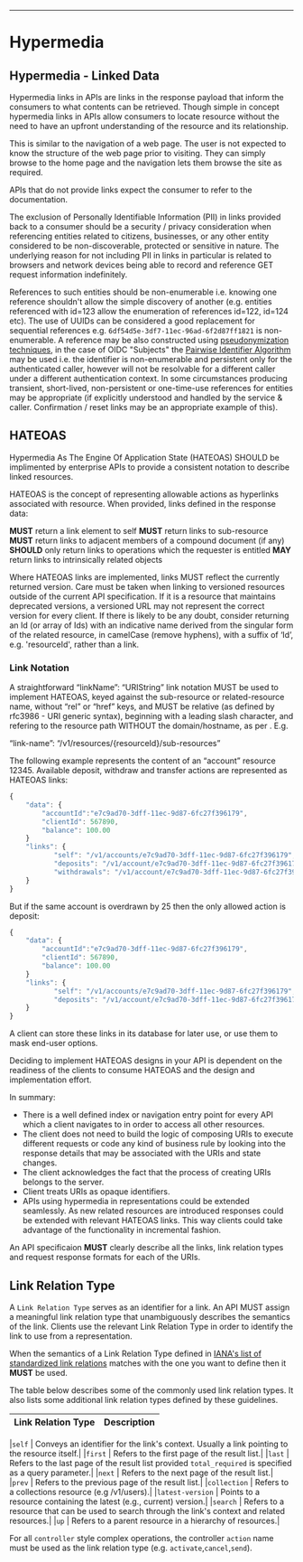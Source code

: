 ______________________________________________________________________________
# Hypermedia

## Hypermedia - Linked Data

Hypermedia links in APIs are links in the response payload that inform the consumers to what contents can be retrieved. Though simple in concept hypermedia links in APIs allow consumers to locate resource without the need to have an upfront understanding of the resource and its relationship.

This is similar to the navigation of a web page. The user is not expected to know the structure of the web page prior to visiting. They can simply browse to the home page and the navigation lets them browse the site as required.

APIs that do not provide links expect the consumer to refer to the documentation.

The exclusion of Personally Identifiable Information (PII) in links provided back to a consumer should be a security / privacy consideration when referencing entities related to citizens, businesses, or any other entity considered to be non-discoverable, protected or sensitive in nature. The underlying reason for not including PII in links in particular is related to browsers and network devices being able to record and reference GET request information indefinitely.

References to such entities should be non-enumerable i.e. knowing one reference shouldn't allow the simple discovery of another (e.g. entities referenced with id=123 allow the enumeration of references id=122, id=124 etc). The use of UUIDs can be considered a good replacement for sequential references e.g. `6df54d5e-3df7-11ec-96ad-6f2d87ff1821` is non-enumerable. A reference may be also constructed using [pseudonymization techniques](https://en.wikipedia.org/wiki/Pseudonymization), in the case of OIDC "Subjects" the [Pairwise Identifier Algorithm](https://openid.net/specs/openid-connect-core-1_0.html#PairwiseAlg) may be used i.e. the identifier is non-enumerable and persistent only for the authenticated caller, however will not be resolvable for a different caller under a different authentication context. In some circumstances producing transient, short-lived, non-persistent or one-time-use references for entities may be appropriate (if explicitly understood and handled by the service & caller. Confirmation / reset links may be an appropriate example of this).

## HATEOAS

Hypermedia As The Engine Of Application State (HATEOAS) SHOULD be implimented by enterprise APIs to provide a consistent notation to describe linked resources.

HATEOAS is the concept of representing allowable actions as hyperlinks associated with resource. When provided, links defined in the response data:

**MUST** return a link element to self
**MUST** return links to sub-resource
**MUST** return links to adjacent members of a compound document (if any)
**SHOULD** only return links to operations which the requester is entitled
**MAY** return links to intrinsically related objects

Where HATEOAS links are implemented, links MUST reflect the currently returned version. Care must be taken when linking to versioned resources outside of the current API specification. If it is a resource that maintains deprecated versions, a versioned URL may not represent the correct version for every client. If there is likely to be any doubt, consider returning an Id (or array of Ids) with an indicative name derived from the singular form of the related resource, in camelCase (remove hyphens), with a suffix of ‘Id’, e.g. 'resourceId', rather than a link.

### Link Notation

A straightforward “linkName”: “URIString” link notation MUST be used to implement HATEOAS, keyed against the sub-resource or related-resource name, without “rel” or “href” keys, and MUST be relative (as defined by rfc3986 - URI generic syntax), beginning with a leading slash character, and refering to the resource path WITHOUT the domain/hostname, as per . E.g.

“link-name”: “/v1/resources/{resourceId}/sub-resources”


The following example represents the content of an “account” resource 12345. Available deposit, withdraw and transfer actions are represented as HATEOAS links:

```javascript
{
    "data": {
        "accountId":"e7c9ad70-3dff-11ec-9d87-6fc27f396179",
        "clientId": 567890,
        "balance": 100.00
    }
    "links": {
           "self": "/v1/accounts/e7c9ad70-3dff-11ec-9d87-6fc27f396179",
           "deposits": "/v1/account/e7c9ad70-3dff-11ec-9d87-6fc27f396179/deposits",
           "withdrawals": "/v1/account/e7c9ad70-3dff-11ec-9d87-6fc27f396179/withdrawals",
    }
}

```

But if the same account is overdrawn by 25 then the only allowed action is deposit:

```javascript
{
    "data": {
        "accountId":"e7c9ad70-3dff-11ec-9d87-6fc27f396179",
        "clientId": 567890,
        "balance": 100.00
    }
    "links": {
           "self": "/v1/accounts/e7c9ad70-3dff-11ec-9d87-6fc27f396179",
           "deposits": "/v1/account/e7c9ad70-3dff-11ec-9d87-6fc27f396179/deposits",
    }
}

```

A client can store these links in its database for later use, or use them to mask end-user options.

Deciding to implement HATEOAS designs in your API is dependent on the readiness of the clients to consume HATEOAS and the design and implementation effort.

In summary:

- There is a well defined index or navigation entry point for every API which a client navigates to in order to access all other resources.
- The client does not need to build the logic of composing URIs to execute different requests or code any kind of business rule by looking into the response details that may be associated with the URIs and state changes.
- The client acknowledges the fact that the process of creating URIs belongs to the server.
- Client treats URIs as opaque identifiers.
- APIs using hypermedia in representations could be extended seamlessly. As new related resources are introduced responses could be extended with relevant HATEOAS links. This way clients could take advantage of the functionality in incremental fashion. 

An API specificaion **MUST** clearly describe all the links, link relation types and request response formats for each of the URIs.

## Link Relation Type

A `Link Relation Type` serves as an identifier for a link. An API MUST assign a meaningful link relation type that unambiguously describes the semantics of the link. Clients use the relevant Link Relation Type in order to identify the link to use from a representation.

When the semantics of a Link Relation Type defined in [IANA's list of standardized link relations](http://www.iana.org/assignments/link-relations/link-relations.xhtml) matches with the one you want to define then it **MUST** be used.

The table below describes some of the commonly used link relation types. It also lists some additional link relation types defined by these guidelines.

|Link Relation Type | Description|
|---------|------------|

|`self`  | Conveys an identifier for the link's context. Usually a link pointing to the resource itself.|
|`first` | Refers to the first page of the result list.|
|`last` | Refers to the last page of the result list provided `total_required` is specified as a query parameter.|
|`next` | Refers to the next page of the result list.|
|`prev` | Refers to the previous page of the result list.|
|`collection` | Refers to a collections resource (e.g /v1/users).|
|`latest-version` | Points to a resource containing the latest (e.g., current) version.|
|`search` | Refers to a resource that can be used to search through the link's context and related resources.|
|`up` | Refers to a parent resource in a hierarchy of resources.|

For all `controller` style complex operations, the controller `action` name must be used as the link relation type (e.g. `activate`,`cancel`,`send`).
